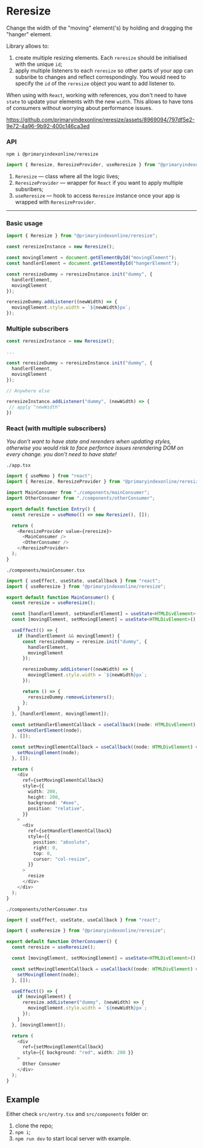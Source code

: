 # Reresize

Change the width of the "moving" element('s) by holding and dragging the "hanger" element.

Library allows to:
1. create multiple resizing elements. Each `reresize` should be initialised with the unique `id`;
2. apply multiple listeners to each `reresize` so other parts of your app can subsribe to changes and reflect correspondingly. You would need to specify the `id` of the `reresize` object you want to add listener to.

When using with `React`, working with references, you don't need to have `state` to update your elements with the new `width`. This allows to have tons of consumers without worrying about performance issues.

https://github.com/primaryindexonline/reresize/assets/8969094/797df5e2-9e72-4a96-9b92-400c146ca3ed

### API

```
npm i @primaryindexonline/reresize
```

```ts
import { Reresize, ReresizeProvider, useReresize } from "@primaryindexonline/reresize";
```

1. `Reresize` — class where all the logic lives;
2. `ReresizeProvider` — wrapper for `React` if you want to apply multiple subsribers;
3. `useReresize` — hook to access `Reresize` instance once your app is wrapped with `ReresizeProvider`.

___

### Basic usage

```ts
import { Reresize } from "@primaryindexonline/reresize";

const reresizeInstance = new Reresize();

const movingElement = document.getElementById("movingElement");
const handlerElement = document.getElementById("hangerElement");

const reresizeDummy = reresizeInstance.init("dummy", {
  handlerElement,
  movingElement
});

reresizeDummy.addListener((newWidth) => {
  movingElement.style.width = `${newWidth}px`;
});
```

### Multiple subscribers

```ts
const reresizeInstance = new Reresize();

...

const reresizeDummy = reresizeInstance.init("dummy", {
  handlerElement,
  movingElement
});

// Anywhere else

reresizeInstance.addListener("dummy", (newWidth) => {
 // apply "newWidth"
})
```

### React (with multiple subscribers)

_You don't want to have state and rerenders when updating styles, otherwise you would risk to face perfornce issues rerendering DOM on every change.
you don't need to have state!_

`./app.tsx`
```ts
import { useMemo } from "react";
import { Reresize, ReresizeProvider } from "@primaryindexonline/reresize";

import MainConsumer from "./components/mainConsumer";
import OtherConsumer from "./components/otherConsumer";

export default function Entry() {
  const reresize = useMemo(() => new Reresize(), []);

  return (
    <ReresizeProvider value={reresize}>
      <MainConsumer />
      <OtherConsumer />
    </ReresizeProvider>
  );
}
```

`./components/mainConsumer.tsx`
```ts
import { useEffect, useState, useCallback } from "react";
import { useReresize } from "@primaryindexonline/reresize";

export default function MainConsumer() {
  const reresize = useReresize();

  const [handlerElement, setHandlerElement] = useState<HTMLDivElement>();
  const [movingElement, setMovingElement] = useState<HTMLDivElement>();

  useEffect(() => {
    if (handlerElement && movingElement) {
      const reresizeDummy = reresize.init("dummy", {
        handlerElement,
        movingElement
      });

      reresizeDummy.addListener((newWidth) => {
        movingElement.style.width = `${newWidth}px`;
      });

      return () => {
        reresizeDummy.removeListeners();
      };
    }
  }, [handlerElement, movingElement]);

  const setHandlerElementCallback = useCallback((node: HTMLDivElement) => {
    setHandlerElement(node);
  }, []);

  const setMovingElementCallback = useCallback((node: HTMLDivElement) => {
    setMovingElement(node);
  }, []);

  return (
    <div
      ref={setMovingElementCallback}
      style={{
        width: 200,
        height: 200,
        background: "#eee",
        position: "relative",
      }}
    >
      <div
        ref={setHandlerElementCallback}
        style={{
          position: "absolute",
          right: 0,
          top: 0,
          cursor: "col-resize",
        }}
      >
        resize
      </div>
    </div>
  );
}

```

`./components/otherConsumer.tsx`
```ts
import { useEffect, useState, useCallback } from "react";

import { useReresize } from "@primaryindexonline/reresize";

export default function OtherConsumer() {
  const reresize = useReresize();

  const [movingElement, setMovingElement] = useState<HTMLDivElement>();

  const setMovingElementCallback = useCallback((node: HTMLDivElement) => {
    setMovingElement(node);
  }, []);

  useEffect(() => {
    if (movingElement) {
      reresize.addListener("dummy", (newWidth) => {
        movingElement.style.width = `${newWidth}px`;
      });
    }
  }, [movingElement]);

  return (
    <div
      ref={setMovingElementCallback}
      style={{ background: "red", width: 200 }}
    >
      Other Consumer
    </div>
  );
}
```

## Example

Either check `src/entry.tsx` and `src/components` folder or:
1. clone the repo;
2. `npm i`;
3. `npm run dev` to start local server with example.
